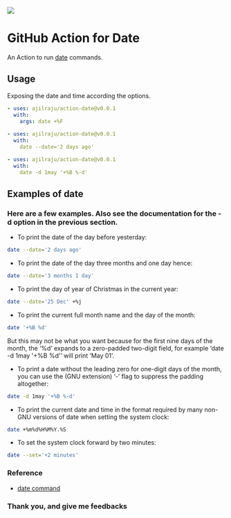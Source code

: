![](https://github.com/ajilraju/actions-date/workflows/action-date%20test/badge.svg) 
# GitHub Action for Date

An Action to run [date](https://www.gnu.org/software/coreutils/manual/html_node/Examples-of-date.html) commands.

## Usage

Exposing the date and time according the options.

```yaml
- uses: ajilraju/action-date@v0.0.1
  with:
    args: date +%F
    
- uses: ajilraju/action-date@v0.0.1
  with:
    date --date='2 days ago'

- uses: ajilraju/action-date@v0.0.1
  with:
    date -d 1may '+%B %-d'
```
## Examples of date

### Here are a few examples. Also see the documentation for the -d option in the previous section.

- To print the date of the day before yesterday:
```bash 
date --date='2 days ago'
```

- To print the date of the day three months and one day hence:
```bash
date --date='3 months 1 day'
```

- To print the day of year of Christmas in the current year:
```bash
date --date='25 Dec' +%j
```

- To print the current full month name and the day of the month:
```bash 
date '+%B %d'
```

But this may not be what you want because for the first nine days of the month, the ‘%d’ expands to a zero-padded two-digit field, for example ‘date -d 1may '+%B %d'’ will print ‘May 01’.
- To print a date without the leading zero for one-digit days of the month, you can use the (GNU extension) ‘-’ flag to suppress the padding altogether:

```bash
date -d 1may '+%B %-d'
```

- To print the current date and time in the format required by many non-GNU versions of date when setting the system clock:
```bash
date +%m%d%H%M%Y.%S
```

- To set the system clock forward by two minutes:
```bash
date --set='+2 minutes'
```

### Reference
- [date command](https://www.gnu.org/software/coreutils/manual/html_node/Examples-of-date.html)

### Thank you, and give me feedbacks
